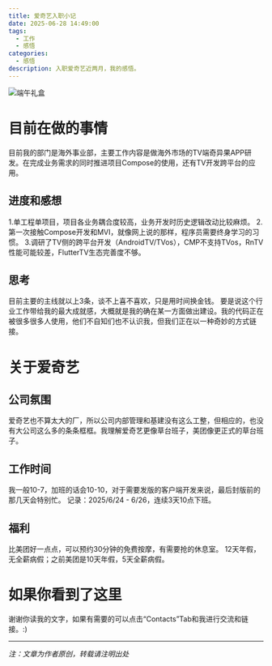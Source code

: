 ```yaml
---
title: 爱奇艺入职小记
date: 2025-06-28 14:49:00
tags:
  - 工作
  - 感悟
categories:
  - 感悟
description: 入职爱奇艺近两月，我的感悟。
---
```

![端午礼盒](https://free.picui.cn/free/2025/06/28/685f956f0084f.jpg)  
# 目前在做的事情

目前我的部门是海外事业部，主要工作内容是做海外市场的TV端奇异果APP研发。在完成业务需求的同时推进项目Compose的使用，还有TV开发跨平台的应用。

## 进度和感想

1.单工程单项目，项目各业务耦合度较高，业务开发时历史逻辑改动比较麻烦。
2.第一次接触Compose开发和MVI，就像网上说的那样，程序员需要终身学习的习惯。
3.调研了TV侧的跨平台开发（AndroidTV/TVos），CMP不支持TVos，RnTV性能可能较差，FlutterTV生态完善度不够。

## 思考
目前主要的主线就以上3条，谈不上喜不喜欢，只是用时间换金钱。
要是说这个行业工作带给我的最大成就感，大概就是我的确在某一方面做出建设。我的代码正在被很多很多人使用，他们不自知们也不认识我，但我们正在以一种奇妙的方式链接。

# 关于爱奇艺

## 公司氛围
爱奇艺也不算太大的厂，所以公司内部管理和基建没有这么工整，但相应的，也没有大公司这么多的条条框框。我理解爱奇艺更像草台班子，美团像更正式的草台班子。

## 工作时间
我一般10-7，加班的话会10-10，对于需要发版的客户端开发来说，最后封版前的那几天会特别忙。
记录：2025/6/24 - 6/26，连续3天10点下班。

## 福利
比美团好一点点，可以预约30分钟的免费按摩，有需要抢的休息室。
12天年假，无全薪病假；之前美团是10天年假，5天全薪病假。

# 如果你看到了这里
谢谢你读我的文字，如果有需要的可以点击“Contacts”Tab和我进行交流和链接。:)

---

*注：文章为作者原创，转载请注明出处*